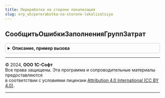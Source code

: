 ```yaml
---
title: Переработка на стороне локализация
slug: erp_uh/pererabotka-na-storone-lokalizatsiya
---
```



## СообщитьОшибкиЗаполненияГруппЗатрат
<details style="margin: 1em 0; padding: 0.5em; border: 1px solid #ccc; border-radius: 6px;">

<summary style="font-weight: bold; cursor: pointer;">Описание, пример вызова</summary>

```bsl

// Выводит сообщения об ошибках заполнения групп затрат
//
// Параметры:
// 	Выборка - ВыборкаИзРезультатаЗапроса
// 	ПредставлениеГруппЗатрат - Соответствие
// 	Отказ - Булево
//
Процедура СообщитьОшибкиЗаполненияГруппЗатрат(Выборка, ПредставлениеГруппЗатрат, Отказ) Экспорт
```

Пример вызова
```bsl
ПереработкаНаСторонеЛокализация.СообщитьОшибкиЗаполненияГруппЗатрат(Выборка, ПредставлениеГруппЗатрат, Отказ) 
```
</details>

---

© 2024, **ООО 1С-Софт**  
Все права защищены. Эта программа и сопроводительные материалы предоставляются  
в соответствии с условиями лицензии [Attribution 4.0 International (CC BY 4.0)](https://creativecommons.org/licenses/by/4.0/legalcode).

---
